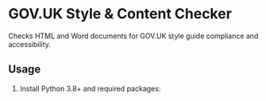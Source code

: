 # GOV.UK Style & Content Checker

Checks HTML and Word documents for GOV.UK style guide compliance and accessibility.

## Usage

1. Install Python 3.8+ and required packages:
   ```
